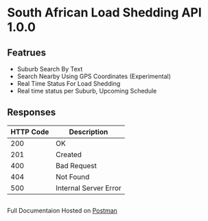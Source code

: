 # South African Load Shedding API 1.0.0

## Featrues

- Suburb Search By Text
- Search Nearby Using GPS Coordinates (Experimental)
- Real Time Status For Load Shedding
- Real time status per Suburb, Upcoming Schedule
    

## Responses

| **HTTP Code** | **Description** |
| --- | --- |
| 200 | OK |
| 201 | Created |
| 400 | Bad Request |
| 404 | Not Found |
| 500 | Internal Server Error |

##
Full Documentaion Hosted on [Postman](https://documenter.getpostman.com/view/11585940/2sA2r7zi4R) 